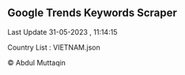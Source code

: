 

## Google Trends Keywords Scraper 
 
Last Update 31-05-2023 , 11:14:15

Country List :
VIETNAM.json



© Abdul Muttaqin 
